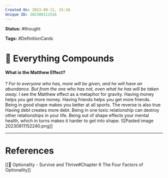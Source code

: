 ```yaml
---
Created On: 2023-08-11, 15:16
Unique ID: 202308111516
---
```

**Status:** #thought 

**Tags:**  #DefinitionCards 

# 📶 Everything Compounds

#### What is the Matthew Effect? 
?
*For to everyone who has, more will be given, and he will have an abundance. But from the one who has not, even what he has will be taken away.*
I see the Matthew effect as a metaphor for gravity. Having money helps you get more money. Having friends helps you get more friends. Being in good shape makes you better at all sports. 
The reverse is also true
Having debt creates more debt. Being in one toxic relationship can destroy other relationships in your life. Being out of shape effects your mental health, which in turns makes it harder to get into shape.
![[Pasted image 20230811152240.png]]
<!--SR:!2023-09-04,5,230-->


---
# References
[[📗 Optionality - Survive and Thrive#Chapter 6 The Four Factors of Optionality]]
